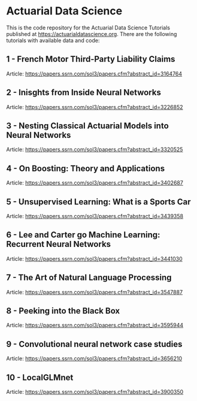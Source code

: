 # Actuarial Data Science
This is the code repository for the Actuarial Data Science Tutorials published at https://actuarialdatascience.org. There are the following tutorials with available data and code:

## 1 - French Motor Third-Party Liability Claims

Article: https://papers.ssrn.com/sol3/papers.cfm?abstract_id=3164764

## 2 - Inisghts from Inside Neural Networks

Article: https://papers.ssrn.com/sol3/papers.cfm?abstract_id=3226852

## 3 - Nesting Classical Actuarial Models into Neural Networks

Article: https://papers.ssrn.com/sol3/papers.cfm?abstract_id=3320525

## 4 - On Boosting: Theory and Applications

Article: https://papers.ssrn.com/sol3/papers.cfm?abstract_id=3402687

## 5 - Unsupervised Learning: What is a Sports Car

Article: https://papers.ssrn.com/sol3/papers.cfm?abstract_id=3439358

## 6 - Lee and Carter go Machine Learning: Recurrent Neural Networks

Article: https://papers.ssrn.com/sol3/papers.cfm?abstract_id=3441030

## 7 - The Art of Natural Language Processing

Article: https://papers.ssrn.com/sol3/papers.cfm?abstract_id=3547887

## 8 - Peeking into the Black Box

Article: https://papers.ssrn.com/sol3/papers.cfm?abstract_id=3595944

## 9 - Convolutional neural network case studies

Article: https://papers.ssrn.com/sol3/papers.cfm?abstract_id=3656210

## 10 - LocalGLMnet

Article: https://papers.ssrn.com/sol3/papers.cfm?abstract_id=3900350

